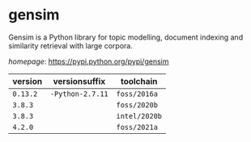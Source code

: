 # gensim

Gensim is a Python library for topic modelling, document indexing and similarity retrieval with  large corpora.

*homepage*: <https://pypi.python.org/pypi/gensim>

version | versionsuffix | toolchain
--------|---------------|----------
``0.13.2`` | ``-Python-2.7.11`` | ``foss/2016a``
``3.8.3`` |  | ``foss/2020b``
``3.8.3`` |  | ``intel/2020b``
``4.2.0`` |  | ``foss/2021a``
